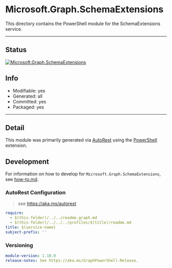 <!-- region Generated -->
# Microsoft.Graph.SchemaExtensions
This directory contains the PowerShell module for the SchemaExtensions service.

---
## Status
[![Microsoft.Graph.SchemaExtensions](https://img.shields.io/powershellgallery/v/Microsoft.Graph.SchemaExtensions.svg?style=flat-square&label=Microsoft.Graph.SchemaExtensions "Microsoft.Graph.SchemaExtensions")](https://www.powershellgallery.com/packages/Microsoft.Graph.SchemaExtensions/)

## Info
- Modifiable: yes
- Generated: all
- Committed: yes
- Packaged: yes

---
## Detail
This module was primarily generated via [AutoRest](https://github.com/Azure/autorest) using the [PowerShell](https://github.com/Azure/autorest.powershell) extension.

## Development
For information on how to develop for `Microsoft.Graph.SchemaExtensions`, see [how-to.md](how-to.md).
<!-- endregion -->

### AutoRest Configuration

> see https://aka.ms/autorest

``` yaml
require:
  - $(this-folder)/../../readme.graph.md
  - $(this-folder)/../../../profiles/$(title)/readme.md
title: $(service-name)
subject-prefix: ''

```
### Versioning

``` yaml
module-version: 1.10.0
release-notes: See https://aka.ms/GraphPowerShell-Release.
```
